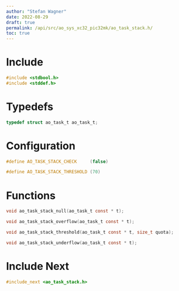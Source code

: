 ```yaml
---
author: "Stefan Wagner"
date: 2022-08-29
draft: true
permalink: /api/src/ao_sys_xc32_pic32mk/ao_task_stack.h/
toc: true
---
```


# Include

```c
#include <stdbool.h>
#include <stddef.h>
```

# Typedefs

```c
typedef struct ao_task_t ao_task_t;
```

# Configuration

```c
#define AO_TASK_STACK_CHECK     (false)
```

```c
#define AO_TASK_STACK_THRESHOLD (70)
```

# Functions

```c
void ao_task_stack_null(ao_task_t const * t);
```

```c
void ao_task_stack_overflow(ao_task_t const * t);
```

```c
void ao_task_stack_threshold(ao_task_t const * t, size_t quota);
```

```c
void ao_task_stack_underflow(ao_task_t const * t);
```

# Include Next

```c
#include_next <ao_task_stack.h>
```
